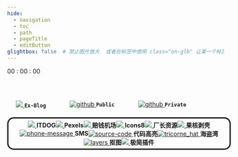 ```yaml
---
hide:
  - navigation
  - toc
  - path
  - pageTitle
  - editButton
glightbox: false  # 禁止图片放大  或者在标签中使用 class="on-glb" 让某一个标签允许放大(off-glb)
---
```


<style>
  .md-typeset h1,
  .md-content__button {
    display: none;
  }
  .md-content__inner{
    padding-top: 0em;
  }
</style>
<link rel="stylesheet" href="/stylesheets/index.css">

<!--    时间    -->
<div class="time">
  <div class="solar-time" id="solarTime"></div>
  <div class="clock-time">
    <span id="hourTime">00</span>
    <span class="colon">:</span>
    <span id="minuteTime">00</span>
    <span class="colon">:</span>
    <span id="secondTime">00</span>
  </div>
</div>


<!--    搜索栏    -->


<!--    快捷栏    -->
<div style="display: flex; flex-wrap: wrap; gap: 55px; margin-top: 40px; border-radius: 15px; width: 100%; padding: 20px;">
  <div class="shortcut">
    <a href="https://www.leeyearn.cn/" target="_blank">
      <img class="shortcut-icon" src="https://www.leeyearn.cn/static/userAvatar/LeeYearn11729748231056641.jpg"/>
    </a>
    <code class="shortcut-font"><b>Ex-Blog</b></code>
  </div>
  <div class="shortcut">
      <a href="/public" target="_blank">
          <img class="shortcut-icon" src="https://img.icons8.com/fluency/96/folder-invoices--v2.png" alt="github"/>
      </a>
      <code sclass="shortcut-font"><b>Public</b></code>
  </div>
  <div class="shortcut">
      <a href="/private" target="_blank">
          <img class="shortcut-icon" src="https://img.icons8.com/fluency/96/porn-folder.png" alt="github"/>
      </a>
      <code class="shortcut-font"><b>Private</b></code>
  </div>
</div>



<!--    工具栏    -->
<div style="display: flex; flex-wrap: wrap;margin-top: 0px; border: 3px solid; border-radius: 15px; width: 100%; padding: 5px; justify-content: center; align-items: center;">
  <div class="extension">
    <a href="https://www.itdog.cn/ping/" target="_blank">
      <img class="extension-icon" src="https://img.icons8.com/fluency/96/domain.png"/>
    </a>
    <b class="extension-font">ITDOG</b>
  </div>

  <div class="extension">
    <a href="https://www.pexels.com/zh-cn/" target="_blank">
      <img class="extension-icon" src="https://img.icons8.com/fluency/96/panorama.png"/>
    </a>
    <b class="extension-font">Pexels</b>
  </div>

  <div class="extension">
    <a href="https://xn--mes358aby2apfg.com/#/register?code=If4MXXad" target="_blank">
      <img class="extension-icon" src="https://img.icons8.com/fluency/96/magic-crystal-ball.png"/>
    </a>
    <b class="extension-font">赔钱机场</b>
  </div>

  <div class="extension">
    <a href="https://igoutu.cn/icons" target="_blank">
      <img class="extension-icon" src="https://img.icons8.com/fluency/96/icons8-new-logo.png"/>
    </a>
    <b class="extension-font">Icons8</b>
  </div>

  <div class="extension">
    <a href="https://cz01.tv" target="_blank">
      <img class="extension-icon" src="https://img.icons8.com/fluency/96/documentary.png"/>
    </a>
    <b class="extension-font">厂长资源</b>
  </div>

  <div class="extension">
    <a href="https://www.ghxi.com/" target="_blank">
      <img class="extension-icon" src="https://img.icons8.com/fluency/96/security-checked--v1.png"/>
    </a>
    <b class="extension-font">果核剥壳</b>
  </div>

  <div class="extension">
    <a href="https://sms-activate.guru/cn" target="_blank">
      <img class="extension-icon" src="https://img.icons8.com/fluency/96/phone-message.png" alt="phone-message"/>
    </a>
    <b class="extension-font">SMS</b>
  </div>

  <div class="extension">
    <a href="https://highlightcode.com/" target="_blank">
      <img class="extension-icon" src="https://img.icons8.com/fluency/96/source-code.png" alt="source-code"/>
    </a>
    <b class="extension-font">代码高亮</b>
  </div>

  <div class="extension">
    <a href="https://thepiratebay.org/index.html" target="_blank">
      <img class="extension-icon" src="https://img.icons8.com/fluency/96/tricorne_hat.png" alt="tricorne_hat"/>
    </a>
    <b class="extension-font">海盗湾</b>
  </div>
  
  <div class="extension">
    <a href="https://www.remove.bg/zh" target="_blank">
      <img class="extension-icon" src="https://img.icons8.com/fluency/96/layers.png" alt="layers"/>
    </a>
    <b class="extension-font">抠图</b>
  </div>

  <div class="extension">
    <a href="https://chrome.zzzmh.cn/" target="_blank">
      <img class="extension-icon" src="https://img.icons8.com/fluency/96/puzzle.png"/>
    </a>
    <b class="extension-font">极简插件</b>
  </div>
</div>

  
</div>

<script>
  // 当前时间
  let hourTime = "00"; // 小时
  let minuteTime = "00"; // 分钟
  let secondTime = "00"; // 秒
  let solarTime = "";
  let weekday = "";

  // 冒号的透明度控制
  let colonOpacity = 1; // 初始透明度为1

  // 获取当前时间
  function updateTime() {
    const now = new Date();
    const year = now.getFullYear();
    const month = now.getMonth() + 1;
    const date = now.getDate();

    solarTime = `${year}年${month}月${date}日`;

    hourTime = now.getHours().toString().padStart(2, "0"); // 获取小时并补零
    minuteTime = now.getMinutes().toString().padStart(2, "0"); // 获取分钟并补零
    secondTime = now.getSeconds().toString().padStart(2, "0"); // 获取秒并补零

    weekday = now.toLocaleString("default", { weekday: "long" });

    // 更新 DOM
    document.getElementById("hourTime").textContent = hourTime;
    document.getElementById("minuteTime").textContent = minuteTime;
    document.getElementById("secondTime").textContent = secondTime;
    document.getElementById("solarTime").textContent = `${solarTime} ${weekday}`;
  }

  // 切换冒号的透明度
  function toggleColonOpacity() {
    colonOpacity = colonOpacity === 1 ? 0 : 1;
    const colons = document.querySelectorAll(".colon");
    colons.forEach((colon) => {
      colon.style.opacity = colonOpacity;
    });
  }

  // 初始化
  updateTime();
  setInterval(updateTime, 1000); // 每秒更新一次时间
  // 每轮呼吸总周期：600ms 呼吸 + 400ms 停顿
  setInterval(() => {
    toggleColonOpacity(); // 切换透明度
    setTimeout(() => {
      toggleColonOpacity(); // 呼吸结束后恢复透明度
    }, 400); // 600毫秒后恢复
  }, 1500); // 每1000毫秒进行一次完整的呼吸周期
</script>
